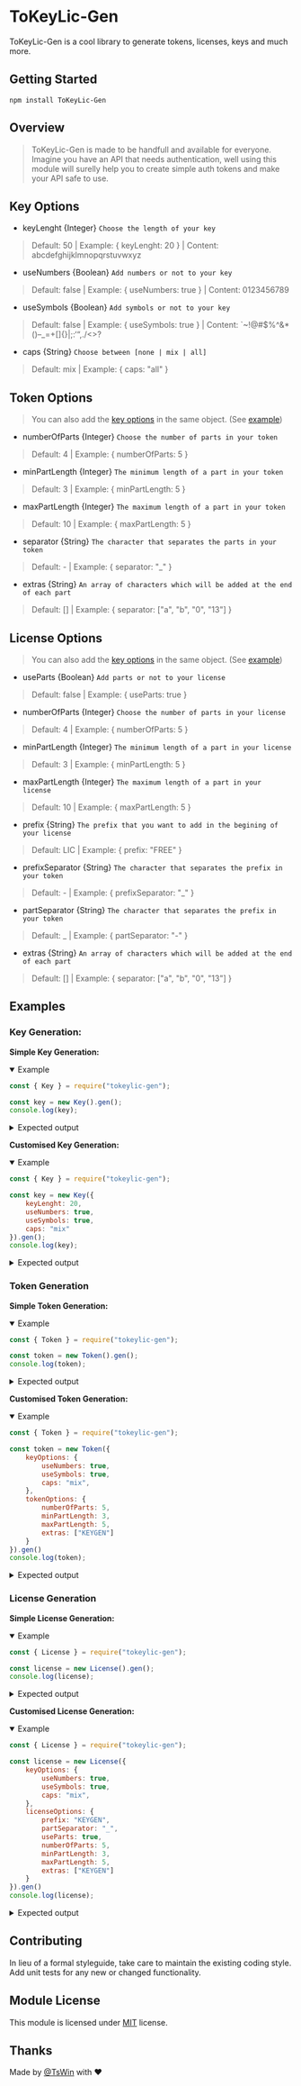 # ToKeyLic-Gen
ToKeyLic-Gen is a cool library to generate tokens, licenses, keys and much more.
## Getting Started
```
npm install ToKeyLic-Gen
```
## Overview
> ToKeyLic-Gen is made to be handfull and available for everyone. 
Imagine you have an API that needs authentication, well using this module will surelly help you to create simple auth tokens and make your API safe to use.

## Key Options
- keyLenght {Integer}
`Choose the length of your key`
> Default: 50 | Example: { keyLenght: 20 } | Content: abcdefghijklmnopqrstuvwxyz

- useNumbers {Boolean}
`Add numbers or not to your key`
> Default: false | Example: { useNumbers: true } | Content: 0123456789

- useSymbols {Boolean}
`Add symbols or not to your key`
> Default: false | Example: { useSymbols: true } | Content: `~!@#$%^&*()–_=+[]{}|;:‘“,./<>?

- caps {String}
`Choose between [none | mix | all]`
> Default: mix | Example: { caps: "all" }

## Token Options
> You can also add the [key options](#key-options) in the same object. (See [example](#token-generation))

- numberOfParts {Integer}
`Choose the number of parts in your token`
> Default: 4 | Example: { numberOfParts: 5 }

- minPartLength {Integer}
`The minimum length of a part in your token`
> Default: 3 | Example: { minPartLength: 5 }

- maxPartLength {Integer}
`The maximum length of a part in your token`
> Default: 10 | Example: { maxPartLength: 5 }

- separator {String}
`The character that separates the parts in your token`
> Default: - | Example: { separator: "_" }

- extras {String}
`An array of characters which will be added at the end of each part `
> Default: [] | Example: { separator: ["a", "b", "0", "13"] }


## License Options
> You can also add the [key options](#key-options) in the same object. (See [example](#token-generation))

- useParts {Boolean}
`Add parts or not to your license`
> Default: false | Example: { useParts: true }

- numberOfParts {Integer}
`Choose the number of parts in your license`
> Default: 4 | Example: { numberOfParts: 5 }

- minPartLength {Integer}
`The minimum length of a part in your license`
> Default: 3 | Example: { minPartLength: 5 }

- maxPartLength {Integer}
`The maximum length of a part in your license`
> Default: 10 | Example: { maxPartLength: 5 }

- prefix {String}
`The prefix that you want to add in the begining of your license`
> Default: LIC | Example: { prefix: "FREE" }

- prefixSeparator {String}
`The character that separates the prefix in your token`
> Default: - | Example: { prefixSeparator: "_" }

- partSeparator {String}
`The character that separates the prefix in your token`
> Default: _ | Example: { partSeparator: "-" }

- extras {String}
`An array of characters which will be added at the end of each part `
> Default: [] | Example: { separator: ["a", "b", "0", "13"] }

## Examples

### Key Generation:
__Simple Key Generation:__
<details open>
<summary>Example</summary>

```js
const { Key } = require("tokeylic-gen");

const key = new Key().gen();
console.log(key);
```
<details>
<summary>Expected output</summary>

Type: String<br/> Example Output: `AhfEYSWmuqpdEeLLTeXGGqimRKYeuKjQNOPDfcKsBsWQjZozZc`
</details>
</details>

__Customised Key Generation:__ 
<details open>
<summary>Example</summary>

```js
const { Key } = require("tokeylic-gen");

const key = new Key({
    keyLenght: 20,
    useNumbers: true,
    useSymbols: true,
    caps: "mix"
}).gen();
console.log(key);
```
<details>
<summary>Expected output</summary>

Type: String<br/> Example Output: `Yb%wG![<rgqr}:PqPX3Ie@Z<kymEAuQWlzcGtQw#SH~Y0IrRaC)`
</details>
</details>

### Token Generation
__Simple Token Generation:__
<details open>
<summary>Example</summary>

```js
const { Token } = require("tokeylic-gen");

const token = new Token().gen();
console.log(token);
```
<details>
<summary>Expected output</summary>

Type: String<br/> Example Output: `mbxlJxIUq-SliMAJ-zFjBkOl-uIkoToqPXE)`
</details>
</details>

__Customised Token Generation:__ 
<details open>
<summary>Example</summary>

```js
const { Token } = require("tokeylic-gen");

const token = new Token({
    keyOptions: {
        useNumbers: true,
        useSymbols: true,
        caps: "mix",
    },
    tokenOptions: {
        numberOfParts: 5,
        minPartLength: 3,
        maxPartLength: 5,
        extras: ["KEYGEN"]
    }
}).gen()
console.log(token);
```
<details>
<summary>Expected output</summary>

Type: String<br/> Example Output: `[<fJKEYGEN-YBa8nKEYGEN-sRK7KEYGEN-qxxkKEYGEN-:<w]KEYGEN)`
</details>
</details>

### License Generation
__Simple License Generation:__
<details open>
<summary>Example</summary>

```js
const { License } = require("tokeylic-gen");

const license = new License().gen();
console.log(license);
```
<details>
<summary>Expected output</summary>

Type: String<br/> Example Output: `LIC-vrPhLLGQdsKzQkTSzcGqVTOznJnuTmLjnsWhDZpYRdQUDQOJvB)`
</details>
</details>

__Customised License Generation:__ 
<details open>
<summary>Example</summary>

```js
const { License } = require("tokeylic-gen");

const license = new License({
    keyOptions: {
        useNumbers: true,
        useSymbols: true,
        caps: "mix",
    },
    licenseOptions: {
        prefix: "KEYGEN",
        partSeparator: "_",
        useParts: true,
        numberOfParts: 5,
        minPartLength: 3,
        maxPartLength: 5,
        extras: ["KEYGEN"]
    }
}).gen()
console.log(license);
```
<details>
<summary>Expected output</summary>

Type: String<br/> Example Output: `KEYGEN-<hQ}KEYGEN_uOPKEYGEN_%yfKEYGEN_=raKEYGEN_P+lbKEYGEN)`
</details>
</details>


## Contributing

In lieu of a formal styleguide, take care to maintain the existing coding style. Add unit tests for any new or changed functionality.

## Module License
This module is licensed under [MIT](https://opensource.org/licenses/MIT) license.

## Thanks
Made by [@TsWin](https://github.com/TsWin) with ❤️
